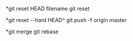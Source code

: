 *git reset HEAD filename
git reset

*git reset --hard HEAD^
git push -f origin master

*git merge 
git rebase

